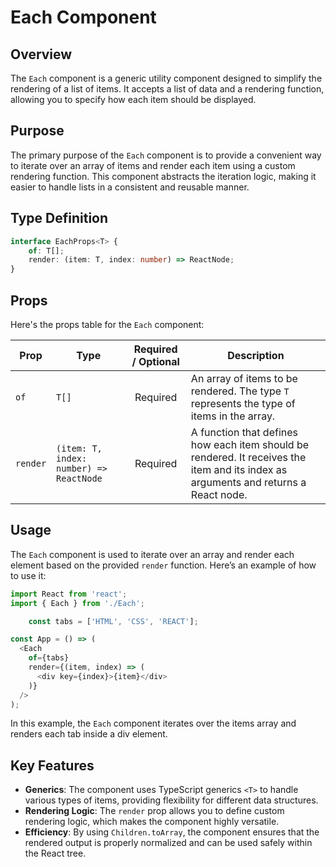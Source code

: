 # Each Component
## Overview
The `Each` component is a generic utility component designed to simplify the rendering of a list of items. It accepts a list of data and a rendering function, allowing you to specify how each item should be displayed.

## Purpose
The primary purpose of the `Each` component is to provide a convenient way to iterate over an array of items and render each item using a custom rendering function. This component abstracts the iteration logic, making it easier to handle lists in a consistent and reusable manner.

## Type Definition
```typescript
interface EachProps<T> {
    of: T[];
    render: (item: T, index: number) => ReactNode;
}
```

## Props
Here's the props table for the `Each` component:

| Prop         | Type                                          |  Required / Optional  | Description                                                                                         |
|--------------|-----------------------------------------------|:---------------------:|-----------------------------------------------------------------------------------------------------|
| `of`         | `T[]`                                         |       Required        | An array of items to be rendered. The type `T` represents the type of items in the array.           |
| `render`     | `(item: T, index: number) => ReactNode`       |       Required        | A function that defines how each item should be rendered. It receives the item and its index as arguments and returns a React node. |


## Usage
The `Each` component is used to iterate over an array and render each element based on the provided `render` function. Here’s an example of how to use it:

```typescript jsx
import React from 'react';
import { Each } from './Each';

    const tabs = ['HTML', 'CSS', 'REACT'];

const App = () => (
  <Each
    of={tabs}
    render={(item, index) => (
      <div key={index}>{item}</div>
    )}
  />
);
```
In this example, the `Each` component iterates over the items array and renders each tab inside a div element.

## Key Features
- **Generics**: The component uses TypeScript generics `<T>` to handle various types of items, providing flexibility for different data structures.
- **Rendering Logic**: The `render` prop allows you to define custom rendering logic, which makes the component highly versatile.
- **Efficiency**: By using `Children.toArray`, the component ensures that the rendered output is properly normalized and can be used safely within the React tree.
